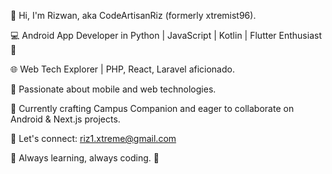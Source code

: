 👋 Hi, I'm Rizwan, aka CodeArtisanRiz (formerly xtremist96).

💻 Android App Developer in Python | JavaScript | Kotlin | Flutter Enthusiast 🚀

🌐 Web Tech Explorer | PHP, React, Laravel aficionado.

<!--- 🌍 Explore more about me at [Techno3Gamma.in](https://techno3gamma.in). --->

📱 Passionate about mobile and web technologies.

🚀 Currently crafting Campus Companion and eager to collaborate on Android & Next.js projects.

📩 Let's connect: riz1.xtreme@gmail.com

🌟 Always learning, always coding. 🚀


<!---
CodeArtisanRiz/CodeArtisanRiz is a ✨ special ✨ repository because its `README.md` (this file) appears on your GitHub profile.
You can click the Preview link to take a look at your changes.
--->
